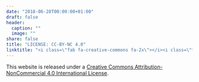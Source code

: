 ```yaml
---
date: "2018-06-28T00:00:00+01:00"
draft: false
header:
  caption: ""
  image: ""
share: false
title: "LICENSE: CC-BY-NC 4.0"
linktitle: "<i class=\"fab fa-creative-commons fa-2x\"></i><i class=\"fab fa-creative-commons-by fa-2x\"></i><i class=\"fab fa-creative-commons-nc fa-2x\"></i>"
---
```



This website is released under a [Creative Commons Attribution-NonCommercial 4.0 International License](https://creativecommons.org/licenses/by-nc/4.0/).

<center>
<i class="fab fa-creative-commons fa-4x"></i><i class="fab fa-creative-commons-by fa-4x"></i><i class="fab fa-creative-commons-nc fa-4x"></i>
</center>
